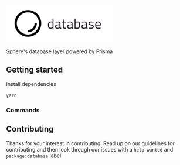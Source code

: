<img src="./database-logo.png">

Sphere's database layer powered by Prisma

## Getting started

Install dependencies

```
yarn
```

### Commands

## Contributing

Thanks for your interest in contributing! Read up on our guidelines for contributing and then look through our issues with a `help wanted` and `package:database` label.
